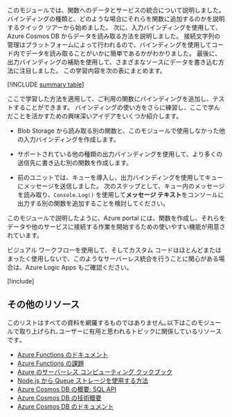 このモジュールでは、関数へのデータとサービスの統合について説明しました。 バインディングの種類と、どのような場合にそれらを関数に追加するのかを説明するクイック ツアーから始めました。 次に、入力バインディングを使用して、Azure Cosmos DB からデータを読み取る方法を説明しました。 接続文字列の管理はプラットフォームによって行われるので、バインディングを使用してコード内でデータを読み取ることがいかに簡単であるかがわかりました。 最後に、出力バインディングの補助を使用して、さまざまなソースにデータを書き込む方法に注目しました。 この学習内容を次の表にまとめます。

[!INCLUDE [summary table](./summary-table.md)]

ここで学習した方法を適用して、ご利用の関数にバインディングを追加し、テストすることができます。 バインディングの使い方をさらに練習し、ここで学んだことを活かすための興味深いアイデアをいくつか紹介します。

* Blob Storage から読み取る別の関数と、このモジュールで使用しなかった他の入力バインディングを作成します。

* サポートされている他の種類の出力バインディングを使用して、より多くの送信先に書き込む別の関数を作成します。

* 前のユニットでは、キューを導入し、出力バインディングを使用してキューにメッセージを送信しました。 次のステップとして、キュー内のメッセージを読み取り、`Console.Log()` を使用して**メッセージ テキスト**をコンソールに出力する別の関数を追加することを検討してください。

このモジュールで説明したように、Azure portal には、関数を作成し、それらをデータや他のサービスに接続する作業を開始するための使いやすい機能が用意されています。

ビジュアル ワークフローを使用して、そしてカスタム コードはほとんどまたはまったく使用しないで、このようなサーバーレス統合を行うことに関心がある場合は、Azure Logic Apps もご確認ください。

[!include[](../../../includes/azure-sandbox-cleanup.md)]

## <a name="additional-resources"></a>その他のリソース

このリストはすべての資料を網羅するものではありません｡以下はこのモジュールで取り上げられ､ユーザーに有用と思われるトピックに関係しているリソースです｡

* [Azure Functions のドキュメント](https://docs.microsoft.com/azure/azure-functions/)
* [Azure Functions の課題](https://aka.ms/afc)
* [Azure のサーバーレス コンピューティング クックブック](https://azure.microsoft.com/resources/azure-serverless-computing-cookbook/)
* [Node.js から Queue ストレージを使用する方法](https://docs.microsoft.com/azure/storage/queues/storage-nodejs-how-to-use-queues)
* [Azure Cosmos DB の概要: SQL API](https://docs.microsoft.com/azure/cosmos-db/sql-api-introduction)
* [Azure Cosmos DB の技術概要](https://azure.microsoft.com/blog/a-technical-overview-of-azure-cosmos-db/)
* [Azure Cosmos DB のドキュメント](https://docs.microsoft.com/azure/cosmos-db/)
